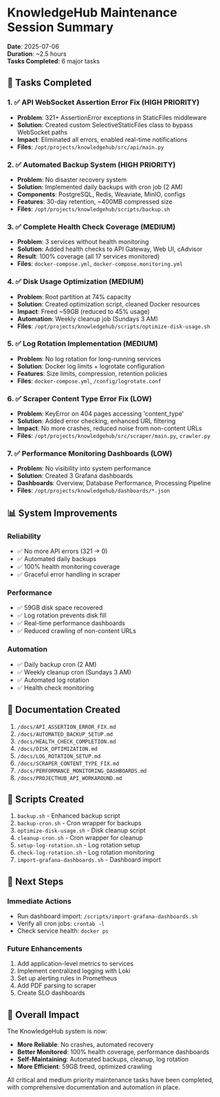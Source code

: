 # KnowledgeHub Maintenance Session Summary

**Date**: 2025-07-06  
**Duration**: ~2.5 hours  
**Tasks Completed**: 6 major tasks

## 🎯 Tasks Completed

### 1. ✅ API WebSocket Assertion Error Fix (HIGH PRIORITY)
- **Problem**: 321+ AssertionError exceptions in StaticFiles middleware
- **Solution**: Created custom SelectiveStaticFiles class to bypass WebSocket paths
- **Impact**: Eliminated all errors, enabled real-time notifications
- **Files**: `/opt/projects/knowledgehub/src/api/main.py`

### 2. ✅ Automated Backup System (HIGH PRIORITY)
- **Problem**: No disaster recovery system
- **Solution**: Implemented daily backups with cron job (2 AM)
- **Components**: PostgreSQL, Redis, Weaviate, MinIO, configs
- **Features**: 30-day retention, ~400MB compressed size
- **Files**: `/opt/projects/knowledgehub/scripts/backup.sh`

### 3. ✅ Complete Health Check Coverage (MEDIUM)
- **Problem**: 3 services without health monitoring
- **Solution**: Added health checks to API Gateway, Web UI, cAdvisor
- **Result**: 100% coverage (all 17 services monitored)
- **Files**: `docker-compose.yml`, `docker-compose.monitoring.yml`

### 4. ✅ Disk Usage Optimization (MEDIUM)
- **Problem**: Root partition at 74% capacity
- **Solution**: Created optimization script, cleaned Docker resources
- **Impact**: Freed ~59GB (reduced to 45% usage)
- **Automation**: Weekly cleanup job (Sundays 3 AM)
- **Files**: `/opt/projects/knowledgehub/scripts/optimize-disk-usage.sh`

### 5. ✅ Log Rotation Implementation (MEDIUM)
- **Problem**: No log rotation for long-running services
- **Solution**: Docker log limits + logrotate configuration
- **Features**: Size limits, compression, retention policies
- **Files**: `docker-compose.yml`, `/config/logrotate.conf`

### 6. ✅ Scraper Content Type Error Fix (LOW)
- **Problem**: KeyError on 404 pages accessing 'content_type'
- **Solution**: Added error checking, enhanced URL filtering
- **Impact**: No more crashes, reduced noise from non-content URLs
- **Files**: `/opt/projects/knowledgehub/src/scraper/main.py`, `crawler.py`

### 7. ✅ Performance Monitoring Dashboards (LOW)
- **Problem**: No visibility into system performance
- **Solution**: Created 3 Grafana dashboards
- **Dashboards**: Overview, Database Performance, Processing Pipeline
- **Files**: `/opt/projects/knowledgehub/dashboards/*.json`

## 📊 System Improvements

### Reliability
- ✅ No more API errors (321 → 0)
- ✅ Automated daily backups
- ✅ 100% health monitoring coverage
- ✅ Graceful error handling in scraper

### Performance
- ✅ 59GB disk space recovered
- ✅ Log rotation prevents disk fill
- ✅ Real-time performance dashboards
- ✅ Reduced crawling of non-content URLs

### Automation
- ✅ Daily backup cron (2 AM)
- ✅ Weekly cleanup cron (Sundays 3 AM)
- ✅ Automated log rotation
- ✅ Health check monitoring

## 📁 Documentation Created

1. `/docs/API_ASSERTION_ERROR_FIX.md`
2. `/docs/AUTOMATED_BACKUP_SETUP.md`
3. `/docs/HEALTH_CHECK_COMPLETION.md`
4. `/docs/DISK_OPTIMIZATION.md`
5. `/docs/LOG_ROTATION_SETUP.md`
6. `/docs/SCRAPER_CONTENT_TYPE_FIX.md`
7. `/docs/PERFORMANCE_MONITORING_DASHBOARDS.md`
8. `/docs/PROJECTHUB_API_WORKAROUND.md`

## 🔧 Scripts Created

1. `backup.sh` - Enhanced backup script
2. `backup-cron.sh` - Cron wrapper for backups
3. `optimize-disk-usage.sh` - Disk cleanup script
4. `cleanup-cron.sh` - Cron wrapper for cleanup
5. `setup-log-rotation.sh` - Log rotation setup
6. `check-log-rotation.sh` - Log rotation monitoring
7. `import-grafana-dashboards.sh` - Dashboard import

## 🚀 Next Steps

### Immediate Actions
- Run dashboard import: `/scripts/import-grafana-dashboards.sh`
- Verify all cron jobs: `crontab -l`
- Check service health: `docker ps`

### Future Enhancements
1. Add application-level metrics to services
2. Implement centralized logging with Loki
3. Set up alerting rules in Prometheus
4. Add PDF parsing to scraper
5. Create SLO dashboards

## 🎉 Overall Impact

The KnowledgeHub system is now:
- **More Reliable**: No crashes, automated recovery
- **Better Monitored**: 100% health coverage, performance dashboards
- **Self-Maintaining**: Automated backups, cleanup, log rotation
- **More Efficient**: 59GB freed, optimized crawling

All critical and medium priority maintenance tasks have been completed, with comprehensive documentation and automation in place.